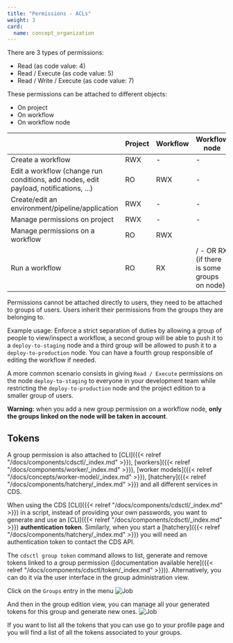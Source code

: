 ```yaml
---
title: "Permissions - ACLs"
weight: 3
card: 
  name: concept_organization
---
```


There are 3 types of permissions:

+ Read (as code value: 4)
+ Read / Execute (as code value: 5)
+ Read / Write / Execute (as code value: 7)

These permissions can be attached to different objects:

+ On project
+ On workflow
+ On workflow node


|                                                                                       | Project | Workflow | Workflow node                               |
|---------------------------------------------------------------------------------------|---------|----------|---------------------------------------------|
| Create a workflow                                                                     |   RWX   |     -    |                      -                      |
| Edit a workflow  (change run conditions, add nodes, edit payload, notifications, ...) |    RO   |    RWX   |                      -                      |
| Create/edit an environment/pipeline/application                                       |   RWX   |     -    |                      -                      |
| Manage permissions on project                                                         |   RWX   |     -    |                      -                      |
| Manage permissions on a workflow                                                      |    RO   |    RWX   |                                             |
| Run a workflow                                                                        |    RO   |    RX    | / - OR RX (if there is some groups on node) |

Permissions cannot be attached directly to users, they need to be attached to groups of users. Users inherit their permissions from the groups they are belonging to.

Example usage: Enforce a strict separation of duties by allowing a group of people to view/inspect a workflow, a second group will be able to push it to a `deploy-to-staging` node and a third group will be allowed to push it to a `deploy-to-production` node. You can have a fourth group responsible of editing the workflow if needed.

A more common scenario consists in giving `Read / Execute` permissions on the node `deploy-to-staging` to everyone in your development team while restricting the `deploy-to-production` node and the project edition to a smaller group of users.

**Warning:** when you add a new group permission on a workflow node, **only the groups linked on the node will be taken in account**.

## Tokens

A group permission is also attached to [CLI]({{< relref "/docs/components/cdsctl/_index.md" >}}), [workers]({{< relref "/docs/components/worker/_index.md" >}}), [worker models]({{< relref "/docs/concepts/worker-model/_index.md" >}}), [hatchery]({{< relref "/docs/components/hatchery/_index.md" >}}) and all different services in CDS.

When using the CDS [CLI]({{< relref "/docs/components/cdsctl/_index.md" >}}) in a script, instead of providing your own passwords, you want to generate and use an [CLI]({{< relref "/docs/components/cdsctl/_index.md" >}}) **authentication token**. Similarly, when you start a [hatchery]({{< relref "/docs/components/hatchery/_index.md" >}}) you will need an authentication token to contact the CDS API.

The `cdsctl group token` command allows to list, generate and remove tokens linked to a group permission ([documentation available here]({{< relref "/docs/components/cdsctl/token/_index.md" >}})). Alternatively, you can do it via the user interface in the group administration view.

Click on the `Groups` entry in the menu
![Job](/images/groups_menu.png)

And then in the group edition view, you can manage all your generated tokens for this group and generate new ones.
![Job](/images/group_view.png)

If you want to list all the tokens that you can use go to your profile page and you will find a list of all the tokens associated to your groups.

